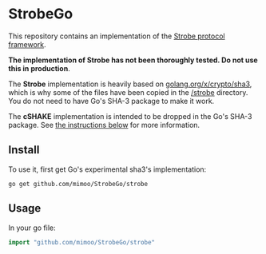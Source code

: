 # StrobeGo

This repository contains an implementation of the [Strobe protocol framework](https://strobe.sourceforge.io/).

**The implementation of Strobe has not been thoroughly tested. Do not use this in production**.

The **Strobe** implementation is heavily based on [golang.org/x/crypto/sha3](https://godoc.org/golang.org/x/crypto/sha3), which is why some of the files have been copied in the [/strobe](/strobe) directory. You do not need to have Go's SHA-3 package to make it work.

The **cSHAKE** implementation is intended to be dropped in the Go's SHA-3 package. See [the instructions below](#cshake-install) for more information.

## Install

To use it, first get Go's experimental sha3's implementation:

```
go get github.com/mimoo/StrobeGo/strobe
```

## Usage

In your go file:

```go
import "github.com/mimoo/StrobeGo/strobe"
```

